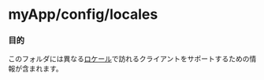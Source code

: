 # myApp/config/locales
### 目的
このフォルダには異なる[ロケール](http://en.wikipedia.org/wiki/Locale)で訪れるクライアントをサポートするための情報が含まれます。


<docmeta name="uniqueID" value="localesmd383129">
<docmeta name="displayName" value="locales">

